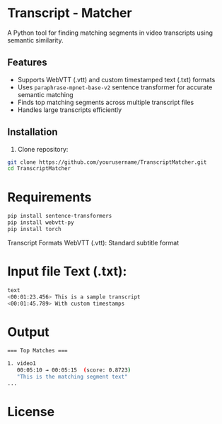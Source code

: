 # Transcript - Matcher

A Python tool for finding matching segments in video transcripts using semantic similarity.

## Features
- Supports WebVTT (.vtt) and custom timestamped text (.txt) formats
- Uses `paraphrase-mpnet-base-v2` sentence transformer for accurate semantic matching
- Finds top matching segments across multiple transcript files
- Handles large transcripts efficiently

## Installation
1. Clone repository:
```bash
git clone https://github.com/yourusername/TranscriptMatcher.git
cd TranscriptMatcher
```

# Requirements
```txt
pip install sentence-transformers
pip install webvtt-py
pip install torch
```
Transcript Formats
WebVTT (.vtt): Standard subtitle format

# Input file Text (.txt):
```bash
text
<00:01:23.456> This is a sample transcript
<00:01:45.789> With custom timestamps
```
# Output
```bash
=== Top Matches ===

1. video1
   00:05:10 → 00:05:15  (score: 0.8723)
   "This is the matching segment text"
...
```
# License


